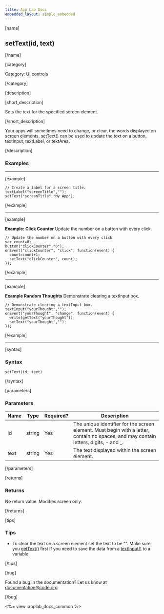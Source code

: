 ```yaml
---
title: App Lab Docs
embedded_layout: simple_embedded
---
```


[name]

## setText(id, text)

[/name]

[category]

Category: UI controls

[/category]

[description]

[short_description]

Sets the text for the specified screen element.

[/short_description]

Your apps will sometimes need to change, or clear, the words displayed on screen elements. setText() can be used to update the text on a button, textInput, textLabel, or textArea.

[/description]

### Examples
____________________________________________________

[example]

```
// Create a label for a screen title.
textLabel("screenTitle","");
setText("screenTitle","My App");
```

[/example]
____________________________________________________
[example]

**Example: Click Counter** Update the number on a button with every click.

```
// Update the number on a button with every click
var count=0;
button("clickCounter","0");
onEvent("clickCounter", "click", function(event) {
  count=count+1;
  setText("clickCounter", count);
});
```

[/example]
____________________________________________________
[example]

**Example Random Thoughts** Demonstrate clearing a textInput box.

```
// Demonstrate clearing a textInput box.
textInput("yourThought","");
onEvent("yourThought", "change", function(event) {
  write(getText("yourThought"));
  setText("yourThought","");
});
```

[/example]
____________________________________________________
[syntax]

### Syntax

```
setText(id, text)
```

[/syntax]

[parameters]

### Parameters

| Name  | Type | Required? | Description |
|-----------------|------|-----------|-------------|
| id | string | Yes | The unique identifier for the screen element. Must begin with a letter, contain no spaces, and may contain letters, digits, - and _. |
| text | string | Yes | The text displayed within the screen element. |

[/parameters]

[returns]

### Returns
No return value. Modifies screen only.

[/returns]

[tips]

### Tips
- To clear the text on a screen element set the text to be "". Make sure you [getText()](/applab/docs/getText) first if you need to save the data from a [textInput()](/applab/docs/textInput) to a variable.

[/tips]

[bug]

Found a bug in the documentation? Let us know at documentation@code.org

[/bug]

<%= view :applab_docs_common %>
